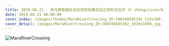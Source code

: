 ```yaml
---
title: 2019.08.21 - 角马群穿越在肯尼亚和坦桑尼亚之间的马拉河 (© zhengvision/Getty Images)
date: 2019.08.21 00:00:00
cover_index: /images/thumbs/MaraRiverCrossing_ZH-CN6598585392_533x300.jpg
cover_detail: /images/MaraRiverCrossing_ZH-CN6598585392_1920x1080.jpg
---
```


![MaraRiverCrossing](/images/MaraRiverCrossing_ZH-CN6598585392_1920x1080.jpg)

